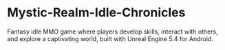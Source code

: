 # Mystic-Realm-Idle-Chronicles
Fantasy idle MMO game where players develop skills, interact with others, and explore a captivating world, built with Unreal Engine 5.4 for Android.
